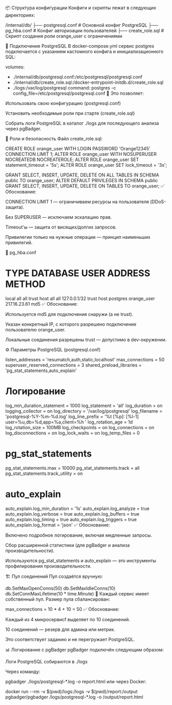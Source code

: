 📦 Структура конфигурации
Конфиги и скрипты лежат в следующих директориях:

/internal/db/
├── postgresql.conf         # Основной конфиг PostgreSQL
├── pg_hba.conf             # Конфиг авторизации пользователей
├── create_role.sql         # Скрипт создания роли orange_user с ограничениями

🔌 Подключение PostgreSQL
В docker-compose.yml сервис postgres подключается с указанием кастомного конфига и инициализационного SQL:

volumes:
  - ./internal/db/postgresql.conf:/etc/postgresql/postgresql.conf
  - ./internal/db/create_role.sql:/docker-entrypoint-initdb.d/create_role.sql
  - ./logs:/var/log/postgresql
command: postgres -c config_file=/etc/postgresql/postgresql.conf
📌 Это позволяет:

Использовать свою конфигурацию (postgresql.conf)

Установить необходимые роли при старте (create_role.sql)

Собрать логи PostgreSQL в каталог ./logs для последующего анализа через pgBadger.

👤 Роли и безопасность
Файл create_role.sql:

CREATE ROLE orange_user WITH LOGIN PASSWORD 'Orange12345' CONNECTION LIMIT 1;
ALTER ROLE orange_user WITH NOSUPERUSER NOCREATEDB NOCREATEROLE;
ALTER ROLE orange_user SET statement_timeout = '5s';
ALTER ROLE orange_user SET lock_timeout = '3s';

GRANT SELECT, INSERT, UPDATE, DELETE ON ALL TABLES IN SCHEMA public TO orange_user;
ALTER DEFAULT PRIVILEGES IN SCHEMA public
  GRANT SELECT, INSERT, UPDATE, DELETE ON TABLES TO orange_user;
✅ Обоснование:

CONNECTION LIMIT 1 — ограничиваем ресурсы на пользователя (DDoS-защита).

Без SUPERUSER — исключаем эскалацию прав.

Timeout'ы — защита от висящих/долгих запросов.

Привилегии только на нужные операции — принцип наименьших привилегий.

🔐 pg_hba.conf

# TYPE  DATABASE    USER            ADDRESS             METHOD
local   all         all                                 trust
host    all         all             127.0.0.1/32        trust
host    postgres    orange_user     217.16.23.61        md5
✅ Обоснование:

Используется md5 для подключения снаружи (а не trust).

Указан конкретный IP, с которого разрешено подключение пользователю orange_user.

Локальные соединения разрешены trust — допустимо в dev-окружении.

⚙️ Параметры PostgreSQL (postgresql.conf)

listen_addresses = 'resumatch,auth,static,localhost'
max_connections = 50
superuser_reserved_connections = 3
shared_preload_libraries = 'pg_stat_statements,auto_explain'

# Логирование
log_min_duration_statement = 1000
log_statement = 'all'
log_duration = on
logging_collector = on
log_directory = '/var/log/postgresql'
log_filename = 'postgresql-%Y-%m-%d.log'
log_line_prefix = '%t [%p]: [%l-1] user=%u,db=%d,app=%a,client=%h '
log_rotation_age = 1d
log_rotation_size = 100MB
log_checkpoints = on
log_connections = on
log_disconnections = on
log_lock_waits = on
log_temp_files = 0

# pg_stat_statements
pg_stat_statements.max = 10000
pg_stat_statements.track = all
pg_stat_statements.track_utility = on

# auto_explain
auto_explain.log_min_duration = '1s'
auto_explain.log_analyze = true
auto_explain.log_verbose = true
auto_explain.log_buffers = true
auto_explain.log_timing = true
auto_explain.log_triggers = true
auto_explain.log_format = 'json'
✅ Обоснование:

Включено подробное логирование, включая медленные запросы.

Сбор расширенной статистики (для pgBadger и анализа производительности).

Используются pg_stat_statements и auto_explain — это инструменты профилирования производительности.

🏗️ Пул соединений
Пул создаётся вручную:

db.SetMaxOpenConns(50)
db.SetMaxIdleConns(10)
db.SetConnMaxLifetime(10 * time.Minute)
🔹 Каждый сервис имеет собственный пул. Размер пула сбалансирован:

max_connections = 10 * 4 + 10 = 50
✅ Обоснование:

Каждый из 4 микросервисf выделяет по 10 соединений.

10 соединений — резерв для админа или метрик.

Это соответствует заданию и не перегружает PostgreSQL.

📊 Логирование с pgBadger
pgBadger подключён следующим образом:

Логи PostgreSQL собираются в ./logs

Через команду:

pgbadger ./logs/postgresql-*.log -o report.html
или через Docker:

docker run --rm -v $(pwd)/logs:/logs -v $(pwd)/report:/output pgbadger/pgbadger /logs/postgresql-*.log -o /output/report.html